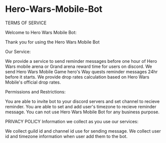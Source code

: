 # Hero-Wars-Mobile-Bot


TERMS OF SERVICE

Welcome to Hero Wars Mobile Bot:

Thank you for using the Hero Wars Mobile Bot


Our Service:

We provide a service to send reminder messages before one hour of Hero Wars mobile arena or Grand arena reward time for users on discord.
We send Hero Wars Mobile Game hero's Way quests reminder messages 24hr before it starts.
We provide drop rates calculation based on Hero Wars Mobile's official drop rates.

Permissions and Restrictions:

You are able to invite bot to your discord servers and set channel to recieve reminder.
You are able to set and add user's timezone to recieve reminder message.
You can not use Hero Wars Mobile Bot for any business purpose.




PRIVACY POLICY
Information we collect as you use our services:

We collect guild id and channel id use for sending message.
We collect user id and timezone information when user add them to the bot.
